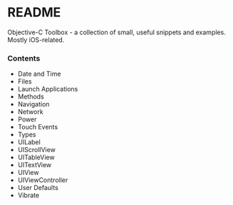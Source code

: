 # README #

Objective-C Toolbox -  a collection of small, useful snippets and examples. Mostly iOS-related.

### Contents ###

* Date and Time
* Files
* Launch Applications
* Methods
* Navigation
* Network
* Power
* Touch Events
* Types
* UILabel
* UIScrollView
* UITableView
* UITextView
* UIView
* UIViewController
* User Defaults
* Vibrate